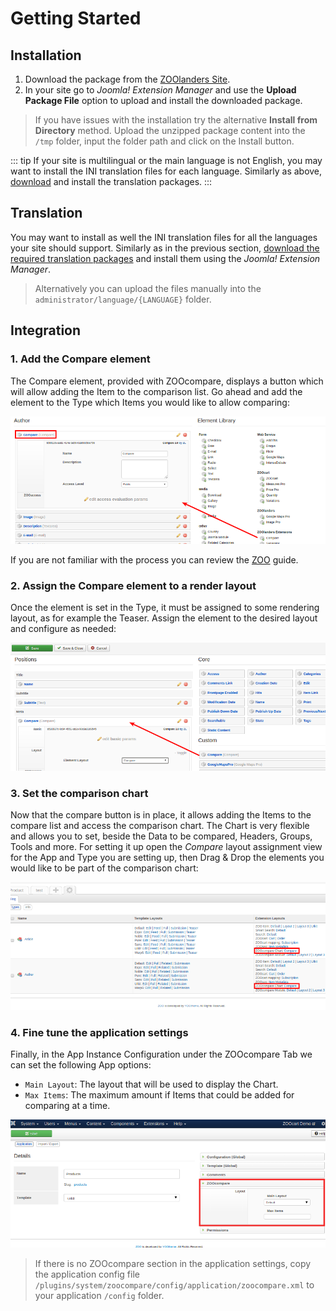 # Getting Started

## Installation

1. Download the package from the [ZOOlanders Site](https://www.zoolanders.com).
2. In your site go to _Joomla! Extension Manager_ and use the **Upload Package File** option to upload and install the downloaded package.

> If you have issues with the installation try the alternative **Install from Directory** method. Upload the unzipped package content into the `/tmp` folder, input the folder path and click on the Install button.

::: tip
If your site is multilingual or the main language is not English, you may want to install the INI translation files for each language. Similarly as above, [download](http://static.zoolanders.com/translations/) and install the translation packages.
:::

## Translation

You may want to install as well the INI translation files for all the languages your site should support. Similarly as in the previous section, [download the required translation packages](http://static.zoolanders.com/translations/) and install them using the _Joomla! Extension Manager_.

> Alternatively you can upload the files manually into the `administrator/language/{LANGUAGE}` folder.

## Integration

### 1. Add the Compare element

The Compare element, provided with ZOOcompare, displays a button which will allow adding the Item to the comparison list. Go ahead and add the element to the Type which Items you would like to allow comparing:

![ZOOcompare - add Compare element to the item type](./assets/compare-add-element.png)

If you are not familiar with the process you can review the [ZOO](http://www.yootheme.com/zoo/documentation/advanced/extend-pre-build-types) guide.

### 2. Assign the Compare element to a render layout

Once the element is set in the Type, it must be assigned to some rendering layout, as for example the Teaser. Assign the element to the desired layout and configure as needed:

![ZOOcompare - add Compare element to the layout](./assets/compare-add-element-layout.png)

### 3. Set the comparison chart

Now that the compare button is in place, it allows adding the Items to the compare list and access the comparison chart. The Chart is very flexible and allows you to set, beside the Data to be compared, Headers, Groups, Tools and more. For setting it up open the  *Compare* layout assignment view for the App and Type you are setting up, then Drag & Drop the elements you would like to be part of the comparison chart:

![ZOOcompare - Compare layout](./assets/compare-chart-layout.png)

### 4. Fine tune the application settings

Finally, in the App Instance Configuration under the ZOOcompare Tab we can set the following App options:

- `Main Layout`: The layout that will be used to display the Chart.
- `Max Items`: The maximum amount if Items that could be added for comparing at a time.

![ZOOcompare tab in the application settings](./assets/application-zoocompare-tab.png)

> If there is no ZOOcompare section in the application settings, copy the application config file `/plugins/system/zoocompare/config/application/zoocompare.xml` to your application `/config` folder.
